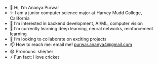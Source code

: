 - 👋 Hi, I’m Ananya Purwar
- ✨ I am a junior computer science major at Harvey Mudd College, California
- 👀 I’m interested in backend development, AI/ML, computer vision
- 🌱 I’m currently learning deep learning, neural networks, reinforcement learning
- 💞️ I’m looking to collaborate on exciting projects
- 📫 How to reach me: email me! purwar.ananya4@gmail.com
- 😄 Pronouns: she/her
- ⚡ Fun fact: I love cricket

<!---
xpurwar/xpurwar is a ✨ special ✨ repository because its `README.md` (this file) appears on your GitHub profile.
You can click the Preview link to take a look at your changes.
--->
